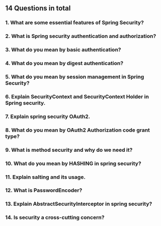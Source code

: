 ## 14 Questions in total
### 1. What are some essential features of Spring Security?

### 2. What is Spring security authentication and authorization?

### 3. What do you mean by basic authentication?

### 4. What do you mean by digest authentication?

### 5. What do you mean by session management in Spring Security?

### 6. Explain SecurityContext and SecurityContext Holder in Spring security.

### 7. Explain spring security OAuth2.

### 8. What do you mean by OAuth2 Authorization code grant type?

### 9. What is method security and why do we need it?

### 10. What do you mean by HASHING in spring security?

### 11. Explain salting and its usage.

### 12. What is PasswordEncoder?

### 13. Explain AbstractSecurityInterceptor in spring security?

### 14. Is security a cross-cutting concern?